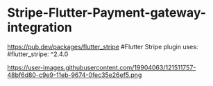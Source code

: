 # Stripe-Flutter-Payment-gateway-integration
https://pub.dev/packages/flutter_stripe
#Flutter Stripe
plugin uses:
#flutter_stripe: ^2.4.0

https://user-images.githubusercontent.com/19904063/121511757-48bf6d80-c9e9-11eb-9674-0fec35e26ef5.png
